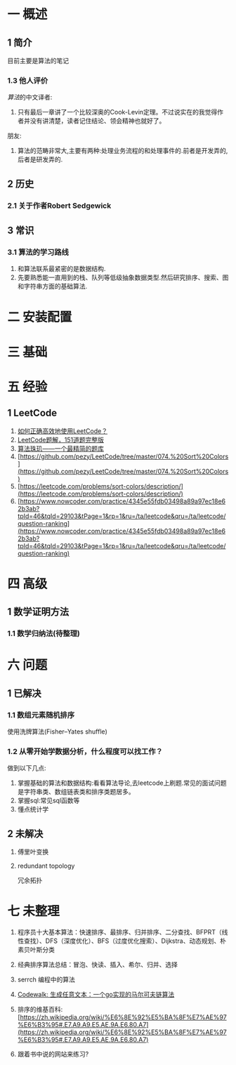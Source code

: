 # 一 概述
## 1 简介
目前主要是算法的笔记

### 1.3 他人评价
*算法*的中文译者:
1. 只有最后一章讲了一个比较深奥的Cook-Levin定理。不过说实在的我觉得作者并没有讲清楚，读者记住结论、领会精神也就好了。

朋友:
1. 算法的范畴非常大,主要有两种:处理业务流程的和处理事件的.前者是开发弄的,后者是研发弄的.

## 2 历史
### 2.1 关于作者Robert Sedgewick

## 3 常识
### 3.1 算法的学习路线
1. 和算法联系最紧密的是数据结构.
1. 先要熟悉能一直用到的栈、队列等低级抽象数据类型.然后研究排序、搜索、图和字符串方面的基础算法.

# 二 安装配置

# 三 基础

# 五 经验
## 1 LeetCode
1. [如何正确高效地使用LeetCode？](https://www.zhihu.com/question/26580300)
1. [LeetCode题解，151道题完整版](https://github.com/soulmachine/leetcode)
2. [算法珠玑——一个最精简的题库](https://www.gitbook.com/book/soulmachine/algorithm-essentials/details)
4. [https://github.com/pezy/LeetCode/tree/master/074.%20Sort%20Colors](https://github.com/pezy/LeetCode/tree/master/074.%20Sort%20Colors)
5. [https://leetcode.com/problems/sort-colors/description/](https://leetcode.com/problems/sort-colors/description/)
6. [https://www.nowcoder.com/practice/4345e55fdb03498a89a97ec18e62b3ab?tpId=46&tqId=29103&tPage=1&rp=1&ru=/ta/leetcode&qru=/ta/leetcode/question-ranking](https://www.nowcoder.com/practice/4345e55fdb03498a89a97ec18e62b3ab?tpId=46&tqId=29103&tPage=1&rp=1&ru=/ta/leetcode&qru=/ta/leetcode/question-ranking)

# 四 高级
## 1 数学证明方法
### 1.1 数学归纳法(待整理)

# 六 问题
## 1 已解决
### 1.1 数组元素随机排序
使用洗牌算法(Fisher–Yates shuffle)

### 1.2 从零开始学数据分析，什么程度可以找工作？
做到以下几点:
1. 掌握基础的算法和数据结构:看看算法导论,去leetcode上刷题.常见的面试问题是字符串类、数组链表类和排序类题居多。
2. 掌握sql:常见sql函数等
3. 懂点统计学

## 2 未解决
1. 傅里叶变换
2. redundant topology

    冗余拓扑

# 七 未整理
1. 程序员十大基本算法：快速排序、最排序、归并排序、二分查找、BFPRT（线性查找）、DFS（深度优化）、BFS（过度优化搜索）、Dijkstra、动态规划、朴素贝叶斯分类
2. 经典排序算法总结：冒泡、快读、插入、希尔、归并、选择
3. serrch 编程中的算法
4. [Codewalk: 生成任意文本：一个go实现的马尔可夫链算法](https://go-zh.org/doc/codewalk/markov/)

5. 排序的维基百科:[https://zh.wikipedia.org/wiki/%E6%8E%92%E5%BA%8F%E7%AE%97%E6%B3%95#.E7.A9.A9.E5.AE.9A.E6.80.A7](https://zh.wikipedia.org/wiki/%E6%8E%92%E5%BA%8F%E7%AE%97%E6%B3%95#.E7.A9.A9.E5.AE.9A.E6.80.A7)

6. 跟着书中说的网站来练习?
